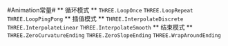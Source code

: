 #Animation常量#
** 循环模式 **
`THREE.LoopOnce`
`THREE.LoopRepeat`
`THREE.LoopPingPong`
** 插值模式 **
`THREE.InterpolateDiscrete`
`THREE.InterpolateLinear`
`THREE.InterpolateSmooth`
** 结束模式 **
`THREE.ZeroCurvatureEnding`
`THREE.ZeroSlopeEnding`
`THREE.WrapAroundEnding`